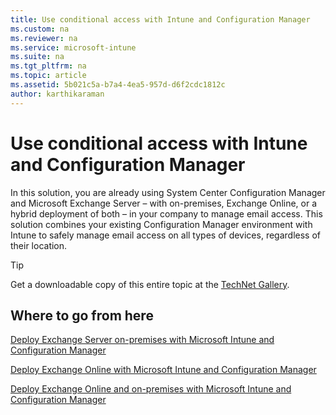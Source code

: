 ```yaml
---
title: Use conditional access with Intune and Configuration Manager
ms.custom: na
ms.reviewer: na
ms.service: microsoft-intune
ms.suite: na
ms.tgt_pltfrm: na
ms.topic: article
ms.assetid: 5b021c5a-b7a4-4ea5-957d-d6f2cdc1812c
author: karthikaraman
---
```

# Use conditional access with Intune and Configuration Manager
In this solution, you are already using System Center Configuration Manager and Microsoft Exchange Server – with on-premises, Exchange Online, or a hybrid deployment of both – in your company to manage email access. This solution combines your existing Configuration Manager environment with Intune to safely manage email access on all types of devices, regardless of their location.

> [!TIP]
> Get a downloadable copy of this entire topic at the [TechNet Gallery](https://gallery.technet.microsoft.com/Deploying-Enterprise-16499404).


## Where to go from here
[Deploy Exchange Server on-premises with Microsoft Intune and Configuration Manager](../Topic/conditional-access-intune-configmgr-exchange.md)

[Deploy Exchange Online with Microsoft Intune and Configuration Manager](../Topic/conditional-access-intune-configmgr-exchange-online.md)

[Deploy Exchange Online and on-premises with Microsoft Intune and Configuration Manager](../Topic/conditional-access-intune-configmgr-coexist.md)
